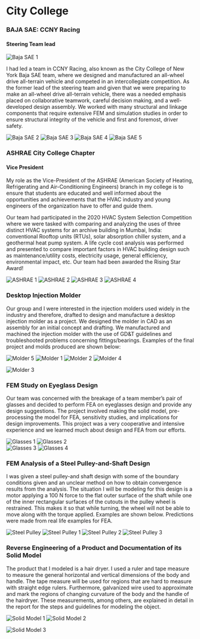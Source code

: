 # City College

### BAJA SAE: CCNY Racing 
#### Steering Team lead

<div class = "center with-bg">
    <img src = "images/baja-sae-1.png" alt = "Baja SAE 1" />
</div>

I had led a team in CCNY Racing, also known as the City College of New York Baja SAE team, where we designed and manufactured an all-wheel drive all-terrain vehicle and competed in an intercollegiate competition. As the former lead of the steering team and given that we were preparing to make an all-wheel drive all-terrain vehicle, there was a needed emphasis placed on collaborative teamwork, careful decision making, and a well-developed design assembly. We worked with many structural and linkage components that require extensive FEM and simulation studies in order to ensure structural integrity of the vehicle and first and foremost, driver safety.

![Baja SAE 2](images/baja-sae-2.png)
![Baja SAE 3](images/baja-sae-3.png)
![Baja SAE 4](images/baja-sae-4.png)
![Baja SAE 5](images/baja-sae-5.png)

### ASHRAE City College Chapter
#### Vice President

My role as the Vice-President of the ASHRAE (American Society of Heating, Refrigerating and Air-Conditioning Engineers) branch in my college is to ensure that students are educated and well informed about the opportunities and achievements that the HVAC industry and young engineers of the organization have to offer and guide them.

Our team had participated in the 2020 HVAC System Selection Competition where we were tasked with comparing and analyzing the uses of three distinct HVAC systems for an archive building in Mumbai, India: conventional Rooftop units (RTUs), solar absorption chiller system, and a geothermal heat pump system. A life cycle cost analysis was performed and presented to compare important factors in HVAC building design such as maintenance/utility costs, electricity usage, general efficiency, environmental impact, etc. Our team had been awarded the Rising Star Award!   

![ASHRAE 1](images/ashrae-1.png)
![ASHRAE 2](images/ashrae-2.png)
![ASHRAE 3](images/ashrae-3.png)
![ASHRAE 4](images/ashrae-4.png)

### Desktop Injection Molder 

Our group and I were interested in the injection molders used widely in the industry and therefore, drafted to design and manufacture a desktop injection molder as a project. We designed the molder in CAD as an assembly for an initial concept and drafting. We manufactured and machined the injection molder with the use of GD&T guidelines and troubleshooted problems concerning fittings/bearings. Examples of the final project and molds produced are shown below:

![Molder 5](images/molder-5.png)
![Molder 1](images/molder-1.png)
![Molder 2](images/molder-2.png)
![Molder 4](images/molder-4.png)

<div class = "center full">
    <img alt = "Molder 3" src = "images/molder-3.png" />
</div>

### FEM Study on Eyeglass Design

Our team was concerned with the breakage of a team member’s pair of glasses and decided to perform FEA on eyeglasses design and provide any design suggestions. The project involved making the solid model, pre-processing the model for FEA, sensitivity studies, and implications for design improvements. This project was a very cooperative and intensive experience and we learned much about design and FEA from our efforts. 

<div class = "side-by-side">
    <div class = "center full">
        <img alt = "Glasses 1" src = "images/glasses-1.png" />
        <img alt = "Glasses 2" src = "images/glasses-2.png" />
    </div>
    <div class = "center full">
        <img alt = "Glasses 3" src = "images/glasses-3.png" />
        <img alt = "Glasses 4" src = "images/glasses-4.png" />
    </div>
</div>

### FEM Analysis of a Steel Pulley-and-Shaft Design

I was given a steel pulley-and shaft design with some of the boundary conditions given and an unclear method on how to obtain convergence results from the analysis. The situation I will be modeling for this design is a motor applying a 100 N force to the flat outer surface of the shaft while one of the inner rectangular surfaces of the cutouts in the pulley wheel is restrained. This makes it so that while turning, the wheel will not be able to move along with the torque applied. Examples are shown below. Predictions were made from real life examples for FEA.

![Steel Pulley](images/steel-pulley.png)
![Steel Pulley 1](images/steel-pulley-1.png)
![Steel Pulley 2](images/steel-pulley-2.png)
![Steel Pulley 3](images/steel-pulley-3.png)

### Reverse Engineering of a Product and Documentation of its Solid Model

The product that I modeled is a hair dryer. I used a ruler and tape measure to measure the general horizontal and vertical dimensions of the body and handle. The tape measure will be used for regions that are hard to measure with straight edge rulers. Furthermore, galvanized wire used to approximate and mark the regions of changing curvature of the body and the handle of the hairdryer. These measurements, among others, are explained in detail in the report for the steps and guidelines for modeling the object.

![Solid Model 1](images/solid-model-1.png)
![Solid Model 2](images/solid-model-2.png)

<div class = "center with-bg">
    <img alt = "Solid Model 3" src = "images/solid-model-3.png" />
</div>